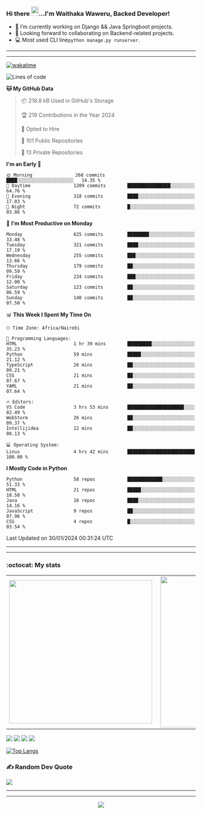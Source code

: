 ### Hi there <img src="https://user-images.githubusercontent.com/61727167/114547962-cecc6b80-9c67-11eb-9697-b1c5a8c8ff46.gif" height="25px" width="20px">...I'm Waithaka Waweru, Backed Developer!

- 🔭 I’m currently working on Django && Java Springboot projects.
- 👯 Looking forward to collaborating on Backend-related projects.
- :computer: Most used CLI line`python manage.py runserver`.
<!-- - ⚡ Fun fact: I play video games and I love watching Football *(Premier League)* && Formula 1 *(Redbull Racing)*.
 -->

<!--
- 🤔 I’m looking for help with Android Dev...
- 🌱 I’m currently learning [ReactJS](https://reactjs.org/).
-->

---
---
[![wakatime](https://wakatime.com/badge/user/bebc43a1-1078-45b8-b266-cd9a9119fb66.svg)](https://wakatime.com/@bebc43a1-1078-45b8-b266-cd9a9119fb66)
<!--START_SECTION:waka-->
![Lines of code](https://img.shields.io/badge/From%20Hello%20World%20I%27ve%20Written-1.7%20million%20lines%20of%20code-blue)

**🐱 My GitHub Data** 

> 📦 218.8 kB Used in GitHub's Storage 
 > 
> 🏆 219 Contributions in the Year 2024
 > 
> 💼 Opted to Hire
 > 
> 📜 101 Public Repositories 
 > 
> 🔑 13 Private Repositories 
 > 
**I'm an Early 🐤** 

```text
🌞 Morning                268 commits         ████░░░░░░░░░░░░░░░░░░░░░   14.35 % 
🌆 Daytime                1209 commits        ████████████████░░░░░░░░░   64.76 % 
🌃 Evening                318 commits         ████░░░░░░░░░░░░░░░░░░░░░   17.03 % 
🌙 Night                  72 commits          █░░░░░░░░░░░░░░░░░░░░░░░░   03.86 % 
```
📅 **I'm Most Productive on Monday** 

```text
Monday                   625 commits         ████████░░░░░░░░░░░░░░░░░   33.48 % 
Tuesday                  321 commits         ████░░░░░░░░░░░░░░░░░░░░░   17.19 % 
Wednesday                255 commits         ███░░░░░░░░░░░░░░░░░░░░░░   13.66 % 
Thursday                 179 commits         ██░░░░░░░░░░░░░░░░░░░░░░░   09.59 % 
Friday                   224 commits         ███░░░░░░░░░░░░░░░░░░░░░░   12.00 % 
Saturday                 123 commits         ██░░░░░░░░░░░░░░░░░░░░░░░   06.59 % 
Sunday                   140 commits         ██░░░░░░░░░░░░░░░░░░░░░░░   07.50 % 
```


📊 **This Week I Spent My Time On** 

```text
🕑︎ Time Zone: Africa/Nairobi

💬 Programming Languages: 
HTML                     1 hr 39 mins        █████████░░░░░░░░░░░░░░░░   35.23 % 
Python                   59 mins             █████░░░░░░░░░░░░░░░░░░░░   21.12 % 
TypeScript               26 mins             ██░░░░░░░░░░░░░░░░░░░░░░░   09.21 % 
CSS                      21 mins             ██░░░░░░░░░░░░░░░░░░░░░░░   07.67 % 
YAML                     21 mins             ██░░░░░░░░░░░░░░░░░░░░░░░   07.64 % 

🔥 Editors: 
VS Code                  3 hrs 53 mins       █████████████████████░░░░   82.49 % 
WebStorm                 26 mins             ██░░░░░░░░░░░░░░░░░░░░░░░   09.37 % 
Intellijidea             22 mins             ██░░░░░░░░░░░░░░░░░░░░░░░   08.13 % 

💻 Operating System: 
Linux                    4 hrs 42 mins       █████████████████████████   100.00 % 
```

**I Mostly Code in Python** 

```text
Python                   58 repos            █████████████░░░░░░░░░░░░   51.33 % 
HTML                     21 repos            █████░░░░░░░░░░░░░░░░░░░░   18.58 % 
Java                     16 repos            ████░░░░░░░░░░░░░░░░░░░░░   14.16 % 
JavaScript               9 repos             ██░░░░░░░░░░░░░░░░░░░░░░░   07.96 % 
CSS                      4 repos             █░░░░░░░░░░░░░░░░░░░░░░░░   03.54 % 
```




 Last Updated on 30/01/2024 00:31:24 UTC
<!--END_SECTION:waka-->


<!--
### Connect With Me:


<a href="https://twitter.com/itsweshy" target="_blank">
<img src=https://img.shields.io/badge/twitter-%2300acee.svg?&style=for-the-badge&logo=twitter&logoColor=white alt=twitter style="margin-bottom: 5px;" />
</a>
<a href="https://dev.to/itsweshy" target="_blank">
<img src=https://img.shields.io/badge/dev.to-%2308090A.svg?&style=for-the-badge&logo=dev.to&logoColor=white alt=devto style="margin-bottom: 5px;" />
</a>
<a href="https://linkedin.com/in/waithaka-waweru" target="_blank">
<img src=https://img.shields.io/badge/linkedin-%231E77B5.svg?&style=for-the-badge&logo=linkedin&logoColor=white alt=linkedin style="margin-bottom: 5px;" />
</a> 
-->

---
---

<!-- ## My Github Stats -->
<!-- <img src="https://github-readme-stats.vercel.app/api?username=weshy007&&show_icons=true&count_private=true&theme=radical"/><img src="https://github-readme-streak-stats.herokuapp.com/?user=weshy007&theme=radical"/>

<div align="center">
<img src="https://komarev.com/ghpvc/?username=weshy007&&style=flat-square" align="center" />
</div>  -->

### :octocat: My stats
  <table>
  <tr>
      <td><img width="380px" align="left" src="https://github-readme-stats.vercel.app/api?username=weshy007&show_icons=true&count_private=true&include_all_commits=true&theme=tokyonight"/></td>
    <td><img width="400px" align="right" src="https://github-readme-streak-stats.herokuapp.com/?user=weshy007&show_icons=true&locale=en&layout=compact&theme=tokyonight"/></td>
  
  </tr>   
</table>

![](https://raw.githubusercontent.com/weshy007/github-stats/master/generated/overview.svg#gh-dark-mode-only)
![](https://raw.githubusercontent.com/weshy007/github-stats/master/generated/overview.svg#gh-light-mode-only)
![](https://raw.githubusercontent.com/weshy007/github-stats/master/generated/languages.svg#gh-dark-mode-only)
![](https://raw.githubusercontent.com/weshy007/github-stats/master/generated/languages.svg#gh-light-mode-only)

  
[![Top Langs](https://github-readme-stats.vercel.app/api/top-langs/?username=weshy007&layout=compact&theme=tokyonight&langs_count=10)](https://github.com/weshy007/github-readme-stats)


### ✍️ Random Dev Quote
![](https://quotes-github-readme.vercel.app/api?type=horizontal&theme=tokyonight&layout=compact)

---
---

<!-- <a href="https://github.com/weshy007/github-readme-activity-graph"><img alt="Activity graph" width = "900" height = "300" src="https://activity-graph.herokuapp.com/graph?username=weshy007&bg_color=1F222E&theme=material-palenight&line=D9E650&point=FFFFFF&hide_border=true" align = "left" />
</a> -->

<div align="center">
<img src="https://komarev.com/ghpvc/?username=weshy007&&style=flat-square" align="center" />
</div> 
